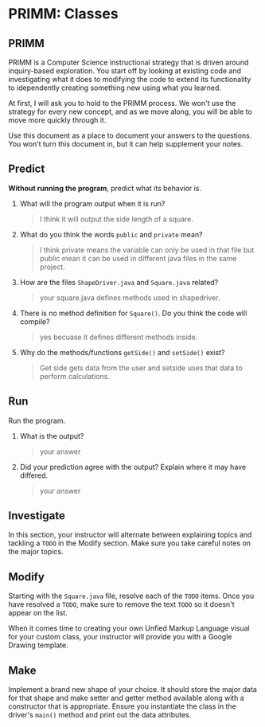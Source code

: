 # PRIMM: Classes

## PRIMM
PRIMM is a Computer Science instructional strategy that is driven around inquiry-based exploration. You start off by looking at existing code and investigating what it does to modifying the code to extend its functionality to idependently creating something new using what you learned.

At first, I will ask you to hold to the PRIMM process. We won't use the strategy for every new concept, and as we move along, you will be able to move more quickly through it.

Use this document as a place to document your answers to the questions. You won't turn this document in, but
it can help supplement your notes.

## Predict
**Without running the program**, predict what its behavior is.

1. What will the program output when it is run?
    >  I think it will output the side length of a square.

2. What do you think the words `public` and `private` mean?
    > I think private means the variable can only be used in that file but public mean it can be used in different java files in the same project.

3. How are the files `ShapeDriver.java` and `Square.java` related? 
    > your square.java defines methods used in shapedriver.

4. There is no method definition for `Square()`. Do you think the code will compile? 
    > yes becuase it defines different methods inside.

5. Why do the methods/functions `getSide()` and `setSide()` exist? 
    > Get side gets data from the user and setside uses that data to perform calculations.

## Run
Run the program. 
1. What is the output?
    > your answer

2. Did your prediction agree with the output? Explain where it may have differed.
    > your answer

## Investigate
In this section, your instructor will alternate between explaining topics and tackling a `TODO` in the Modify section.
Make sure you take careful notes on the major topics.

## Modify
Starting with the `Square.java` file, resolve each of the `TODO` items. 
Once you have resolved a `TODO`, make sure to remove the text `TODO` so it doesn't 
appear on the list.

When it comes time to creating your own Unfied Markup Language visual for your custom class,
your instructor will provide you with a Google Drawing template.

## Make
Implement a brand new shape of your choice. It should store the major data for that shape and make
setter and getter method available along with a constructor that is appropriate.
Ensure you instantiate the class in the driver's `main()` method and print out the data attributes.
